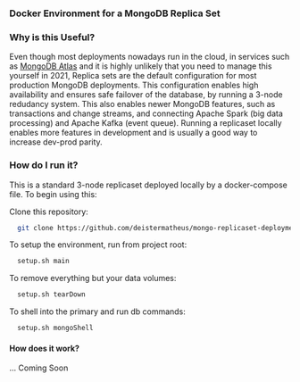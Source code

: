### Docker Environment for a MongoDB Replica Set

### Why is this Useful?

Even though most deployments nowadays run in the cloud, in services such as [MongoDB Atlas](https://www.mongodb.com/cloud/atlas) and it is highly unlikely that you need to manage this yourself in 2021,  Replica sets are the default configuration for most production MongoDB deployments. This configuration enables high availability and ensures safe failover of the database, by running a 3-node redudancy system. This also enables newer MongoDB features, such as transactions and change streams, and connecting Apache Spark (big data processing) and Apache Kafka (event queue). Running a replicaset locally enables more features in development and is usually a good way to increase dev-prod parity.


### How do I run it?

This is a standard 3-node replicaset deployed locally by a docker-compose file. To begin using this:

Clone this repository:
```bash
  git clone https://github.com/deistermatheus/mongo-replicaset-deployment
```

 To setup the environment, run from project root:
```bash
  setup.sh main
```

To remove everything but your data volumes:
```bash
  setup.sh tearDown
```
To shell into the primary and run db commands:
```bash
  setup.sh mongoShell
```

#### How does it work?
... Coming Soon
